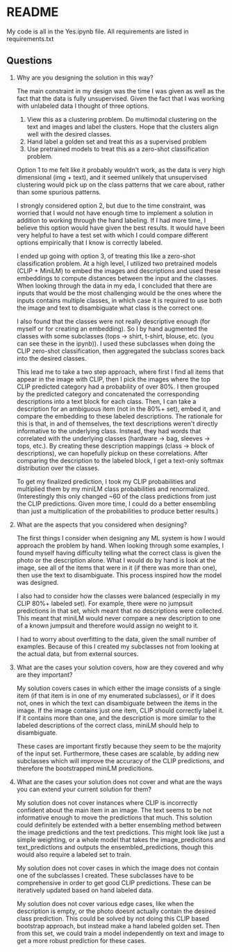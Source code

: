# README

My code is all in the Yes.ipynb file. All requirements are listed in requirements.txt

## Questions

1. Why are you designing the solution in this way?

    The main constraint in my design was the time I was given as well as the fact that the data is fully unsupervised. Given the fact that I was working with unlabeled data I thought of three options.

    1. View this as a clustering problem. Do multimodal clustering on the text and images and label the clusters. Hope that the clusters align well with the desired classes. 
    2. Hand label a golden set and treat this as a supervised problem
    3. Use pretrained models to treat this as a zero-shot classification problem. 

    Option 1 to me felt like it probably wouldn't work, as the data is very high dimensional (img + text), and it seemed unlikely that unsupervised clustering would pick up on the class patterns that we care about, rather than some spurious patterns. 

    I strongly considered option 2, but due to the time constraint, was worried that I would not have enough time to implement a solution in addition to working through the hand labeling. If I had more time, I believe this option would have given the best results. It would have been very helpful to have a test set with which I could compare different options empirically that I know is correctly labeled. 

    I ended up going with option 3, of treating this like a zero-shot classification problem. At a high level, I utilized two pretrained models (CLIP + MiniLM) to embed the images and descriptions and used these embeddings to compute distances between the input and the classes. When looking through the data in my eda, I concluded that there are inputs that would be the most challenging would be the ones where the inputs contains multiple classes, in which case it is required to use both the image and text to disambiguate what class is the correct one.

    I also found that the classes were not really descriptive enough (for myself or for creating an embedding). So I by hand augmented the classes with some subclasses (tops -> shirt, t-shirt, blouse, etc. (you can see these in the ipynb)). I used these subclasses when doing the CLIP zero-shot classification, then aggregated the subclass scores back into the desired classes.

    This lead me to take a two step approach, where first I find all items that appear in the image with CLIP, then I pick the images where the top CLIP predicted category had a probability of over 80%. I then grouped by the predicted category and concatenated the corresponding descriptions into a text block for each class. Then, I can take a description for an ambiguous item (not in the 80%+ set), embed it, and compare the embedding to these labeled descriptions. The rationale for this is that, in and of themselves, the text descriptions weren't directly informative to the underlying class. Instead, they had words that correlated with the underlying classes (hardware -> bag, sleeves -> tops, etc.). By creating these description mappings (class -> block of descriptions), we can hopefully pickup on these correlations. After comparing the description to the labeled block, I get a text-only softmax distribution over the classes.


    To get my finalized prediction, I took my CLIP probabilities and multiplied them by my miniLM class probabilities and renormalized. (Interestingly this only changed ~60 of the class predictions from just the CLIP predictions. Given more time, I could do a better ensembling than just a multiplication of the probabilities to produce better results.)
    

2. What are the aspects that you considered when designing?
    
    The first things I consider when designing any ML system is how I would approach the problem by hand. When looking through some examples, I found myself having difficulty telling what the correct class is given the photo or the description alone. What I would do by hand is look at the image, see all of the items that were in it (if there was more than one), then use the text to disambiguate. This process inspired how the model was designed. 

    I also had to consider how the classes were balanced (especially in my CLIP 80%+ labeled set). For example, there were no jumpsuit predictions in that set, which meant that no descriptions were collected. This meant that miniLM would never compare a new description to one of a known jumpsuit and therefore would assign no weight to it.

    I had to worry about overfitting to the data, given the small number of examples. Because of this I created my subclasses not from looking at the actual data, but from external sources.


3. What are the cases your solution covers, how are they covered and why are they important?
    
    My solution covers cases in which either the image consists of a single item (if that item is in one of my enumerated subclasses), or if it does not, ones in which the text can disambiguate between the items in the image. If the image contains just one item, CLIP should correctly label it. If it contains more than one, and the description is more similar to the labeled descriptions of the correct class, miniLM should help to disambiguate.

    These cases are important firstly because they seem to be the majority of the input set. Furthermore, these cases are scalable, by adding new subclasses which will improve the accuracy of the CLIP predictions, and therefore the bootstrapped miniLM predicitions.

4. What are the cases your solution does not cover and what are the ways you can extend your current solution for them?

    My solution does not cover instances where CLIP is incorrectly confident about the main item in an image. The text seems to be not informative enough to move the predictions that much. This solution could definitely be extended with a better ensembling method between the image predictions and the text predictions. This might look like just a simple weighting, or a whole model that takes the image_predicitons and text_predictions and outputs the ensembled_predictions, though this would also require a labeled set to train.

    My solution does not cover cases in which the image does not contain one of the subclasses I created. These subclasses have to be comprehensive in order to get good CLIP predictions. These can be iteratively updated based on hand labeled data.
    
    My solution does not cover various edge cases, like when the description is empty, or the photo doesnt actually contain the desired class prediction. This could be solved by not doing this CLIP based bootstrap approach, but instead make a hand labeled golden set. Then from this set, we could train a model independently on text and image to get a more robust prediction for these cases.
    
